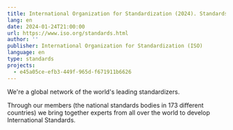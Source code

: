 ```yaml
---
title: International Organization for Standardization (2024). Standards.
lang: en
date: 2024-01-24T21:00:00
url: https://www.iso.org/standards.html
author: ''
publisher: International Organization for Standardization (ISO)
language: en
type: standards
projects:
  - e45a05ce-efb3-449f-965d-f671911b6626
---
```

We're a global network of the world's leading standardizers.

Through our members (the national standards bodies in 173 different countries) we bring together experts from all over the world to develop International Standards.
